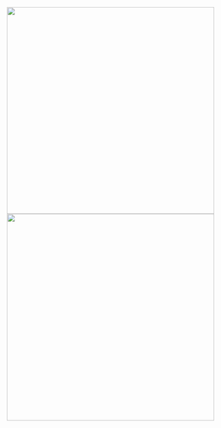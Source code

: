 <center>
<img id="image" width="480px" height="480px" src="./random_walk_init_x=0,y=0.gif">
</center>

<center>
<img id="image" width="480px" height="480px" src="./random_walk_init_x,y=0.gif">
</center>
